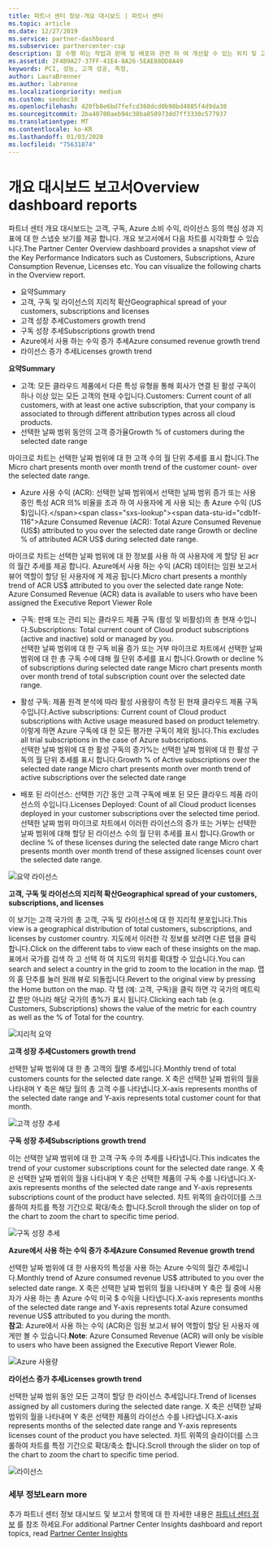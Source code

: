 ```yaml
---
title: 파트너 센터 정보-개요 대시보드 | 파트너 센터
ms.topic: article
ms.date: 12/27/2019
ms.service: partner-dashboard
ms.subservice: partnercenter-csp
description: 잘 수행 하는 작업과 판매 및 배포와 관련 하 여 개선할 수 있는 위치 및 고객 개발을 참조 하세요.
ms.assetid: 2F4B9A27-37FF-41E4-8A26-5EAE88DD8A49
keywords: PCI, 성능, 고객 성공, 측정,
author: LauraBrenner
ms.author: labrenne
ms.localizationpriority: medium
ms.custom: seodec18
ms.openlocfilehash: 420fb8e6bd7fefcd360dcd0b98bd4885f4d9da38
ms.sourcegitcommit: 2ba40700aeb94c38ba850973dd7ff3330c577937
ms.translationtype: MT
ms.contentlocale: ko-KR
ms.lasthandoff: 01/03/2020
ms.locfileid: "75631874"
---
```

# <a name="overview-dashboard-reports"></a><span data-ttu-id="cdb1f-104">개요 대시보드 보고서</span><span class="sxs-lookup"><span data-stu-id="cdb1f-104">Overview dashboard reports</span></span> 
 
<span data-ttu-id="cdb1f-105">파트너 센터 개요 대시보드는 고객, 구독, Azure 소비 수익, 라이선스 등의 핵심 성과 지표에 대 한 스냅숏 보기를 제공 합니다. 개요 보고서에서 다음 차트를 시각화할 수 있습니다.</span><span class="sxs-lookup"><span data-stu-id="cdb1f-105">The Partner Center Overview dashboard provides a snapshot view of the Key Performance Indicators such as Customers, Subscriptions, Azure Consumption Revenue, Licenses etc. You can visualize the following charts in the Overview report.</span></span> 

- <span data-ttu-id="cdb1f-106">요약</span><span class="sxs-lookup"><span data-stu-id="cdb1f-106">Summary</span></span>  
- <span data-ttu-id="cdb1f-107">고객, 구독 및 라이선스의 지리적 확산</span><span class="sxs-lookup"><span data-stu-id="cdb1f-107">Geographical spread of your customers, subscriptions and licenses</span></span>  
- <span data-ttu-id="cdb1f-108">고객 성장 추세</span><span class="sxs-lookup"><span data-stu-id="cdb1f-108">Customers growth trend</span></span> 
- <span data-ttu-id="cdb1f-109">구독 성장 추세</span><span class="sxs-lookup"><span data-stu-id="cdb1f-109">Subscriptions growth trend</span></span> 
- <span data-ttu-id="cdb1f-110">Azure에서 사용 하는 수익 증가 추세</span><span class="sxs-lookup"><span data-stu-id="cdb1f-110">Azure consumed revenue growth trend</span></span> 
- <span data-ttu-id="cdb1f-111">라이선스 증가 추세</span><span class="sxs-lookup"><span data-stu-id="cdb1f-111">Licenses growth trend</span></span> 

<span data-ttu-id="cdb1f-112">**요약**</span><span class="sxs-lookup"><span data-stu-id="cdb1f-112">**Summary**</span></span>

- <span data-ttu-id="cdb1f-113">고객: 모든 클라우드 제품에서 다른 특성 유형을 통해 회사가 연결 된 활성 구독이 하나 이상 있는 모든 고객의 현재 수입니다.</span><span class="sxs-lookup"><span data-stu-id="cdb1f-113">Customers: Current count of all customers, with at least one active subscription, that your company is associated to through different attribution types across all cloud products.</span></span> 
- <span data-ttu-id="cdb1f-114">선택한 날짜 범위 동안의 고객 증가율</span><span class="sxs-lookup"><span data-stu-id="cdb1f-114">Growth % of customers during the selected date range</span></span> 

<span data-ttu-id="cdb1f-115">마이크로 차트는 선택한 날짜 범위에 대 한 고객 수의 월 단위 추세를 표시 합니다.</span><span class="sxs-lookup"><span data-stu-id="cdb1f-115">The Micro chart presents month over month trend of the customer count-  over the selected date range.</span></span> 

 
- <span data-ttu-id="cdb1f-116">Azure 사용 수익 (ACR): 선택한 날짜 범위에서 선택한 날짜 범위 증가 또는 사용 중인 특성 ACR 의% 비율을 초과 하 여 사용자에 게 사용 되는 총 Azure 수익 (US $)입니다.</span><span class="sxs-lookup"><span data-stu-id="cdb1f-116">Azure Consumed Revenue (ACR): Total Azure Consumed Revenue (US$) attributed to you over the selected date range Growth or decline % of attributed ACR US$ during selected date range.</span></span>

<span data-ttu-id="cdb1f-117">마이크로 차트는 선택한 날짜 범위에 대 한 정보를 사용 하 여 사용자에 게 할당 된 acr의 월간 추세를 제공 합니다. Azure에서 사용 하는 수익 (ACR) 데이터는 임원 보고서 뷰어 역할이 할당 된 사용자에 게 제공 됩니다.</span><span class="sxs-lookup"><span data-stu-id="cdb1f-117">Micro chart presents a monthly trend of ACR US$ attributed to you over the selected date range Note: Azure Consumed Revenue (ACR) data is available to users who have been assigned the Executive Report Viewer Role</span></span> 
 
- <span data-ttu-id="cdb1f-118">구독: 판매 또는 관리 되는 클라우드 제품 구독 (활성 및 비활성)의 총 현재 수입니다.</span><span class="sxs-lookup"><span data-stu-id="cdb1f-118">Subscriptions: Total current count of Cloud product subscriptions (active and inactive) sold or managed by you.</span></span>  
<span data-ttu-id="cdb1f-119">선택한 날짜 범위에 대 한 구독 비율 증가 또는 거부 마이크로 차트에서 선택한 날짜 범위에 대 한 총 구독 수에 대해 월 단위 추세를 표시 합니다.</span><span class="sxs-lookup"><span data-stu-id="cdb1f-119">Growth or decline % of subscriptions during selected date range Micro chart presents month over month trend of total subscription count over the selected date range.</span></span> 
 
- <span data-ttu-id="cdb1f-120">활성 구독: 제품 원격 분석에 따라 활성 사용량이 측정 된 현재 클라우드 제품 구독 수입니다.</span><span class="sxs-lookup"><span data-stu-id="cdb1f-120">Active subscriptions: Current count of Cloud product subscriptions with Active usage measured based on product telemetry.</span></span> <span data-ttu-id="cdb1f-121">이렇게 하면 Azure 구독에 대 한 모든 평가판 구독이 제외 됩니다.</span><span class="sxs-lookup"><span data-stu-id="cdb1f-121">This excludes all trial subscriptions in the case of Azure subscriptions.</span></span>  
<span data-ttu-id="cdb1f-122">선택한 날짜 범위에 대 한 활성 구독의 증가%는 선택한 날짜 범위에 대 한 활성 구독의 월 단위 추세를 표시 합니다.</span><span class="sxs-lookup"><span data-stu-id="cdb1f-122">Growth % of Active subscriptions over the selected date range Micro chart presents month over month trend of active subscriptions over the selected date range</span></span> 
 
- <span data-ttu-id="cdb1f-123">배포 된 라이선스: 선택한 기간 동안 고객 구독에 배포 된 모든 클라우드 제품 라이선스의 수입니다.</span><span class="sxs-lookup"><span data-stu-id="cdb1f-123">Licenses Deployed: Count of all Cloud product licenses deployed in your customer subscriptions over the selected time period.</span></span>  
<span data-ttu-id="cdb1f-124">선택한 날짜 범위 마이크로 차트에서 이러한 라이선스의 증가 또는 거부는 선택한 날짜 범위에 대해 할당 된 라이선스 수의 월 단위 추세를 표시 합니다.</span><span class="sxs-lookup"><span data-stu-id="cdb1f-124">Growth or decline % of these licenses during the selected date range Micro chart presents month over month trend of these assigned licenses count over the selected date range.</span></span>

![요약 라이선스](images/pci/summary.png)

<span data-ttu-id="cdb1f-126">**고객, 구독 및 라이선스의 지리적 확산**</span><span class="sxs-lookup"><span data-stu-id="cdb1f-126">**Geographical spread of your customers, subscriptions, and licenses**</span></span> 

<span data-ttu-id="cdb1f-127">이 보기는 고객 국가의 총 고객, 구독 및 라이선스에 대 한 지리적 분포입니다.</span><span class="sxs-lookup"><span data-stu-id="cdb1f-127">This view is a geographical distribution of total customers, subscriptions, and licenses by customer country.</span></span> <span data-ttu-id="cdb1f-128">지도에서 이러한 각 정보를 보려면 다른 탭을 클릭 합니다.</span><span class="sxs-lookup"><span data-stu-id="cdb1f-128">Click on the different tabs to view each of these insights on the map.</span></span> <span data-ttu-id="cdb1f-129">표에서 국가를 검색 하 고 선택 하 여 지도의 위치를 확대할 수 있습니다.</span><span class="sxs-lookup"><span data-stu-id="cdb1f-129">You can search and select a country in the grid to zoom to the location in the map.</span></span> <span data-ttu-id="cdb1f-130">맵의 홈 단추를 눌러 원래 뷰로 되돌립니다.</span><span class="sxs-lookup"><span data-stu-id="cdb1f-130">Revert to the original view by pressing the Home button on the map.</span></span> <span data-ttu-id="cdb1f-131">각 탭 (예: 고객, 구독)을 클릭 하면 각 국가의 메트릭 값 뿐만 아니라 해당 국가의 총%가 표시 됩니다.</span><span class="sxs-lookup"><span data-stu-id="cdb1f-131">Clicking each tab (e.g. Customers, Subscriptions) shows the value of the metric for each country as well as the % of Total for the country.</span></span>  

![지리적 요약](images/pci/geosummary.png)

<span data-ttu-id="cdb1f-133">**고객 성장 추세**</span><span class="sxs-lookup"><span data-stu-id="cdb1f-133">**Customers growth trend**</span></span>

<span data-ttu-id="cdb1f-134">선택한 날짜 범위에 대 한 총 고객의 월별 추세입니다.</span><span class="sxs-lookup"><span data-stu-id="cdb1f-134">Monthly trend of total customers counts for the selected date range.</span></span> <span data-ttu-id="cdb1f-135">X 축은 선택한 날짜 범위의 월을 나타내며 Y 축은 해당 월의 총 고객 수를 나타냅니다.</span><span class="sxs-lookup"><span data-stu-id="cdb1f-135">X-axis represents months of the selected date range and Y-axis represents total customer count for that month.</span></span> 

![고객 성장 추세](images/pci/customergrowth.png)

<span data-ttu-id="cdb1f-137">**구독 성장 추세**</span><span class="sxs-lookup"><span data-stu-id="cdb1f-137">**Subscriptions growth trend**</span></span>

<span data-ttu-id="cdb1f-138">이는 선택한 날짜 범위에 대 한 고객 구독 수의 추세를 나타냅니다.</span><span class="sxs-lookup"><span data-stu-id="cdb1f-138">This indicates the trend of your customer subscriptions count for the selected date range.</span></span> <span data-ttu-id="cdb1f-139">X 축은 선택한 날짜 범위의 월을 나타내며 Y 축은 선택한 제품의 구독 수를 나타냅니다.</span><span class="sxs-lookup"><span data-stu-id="cdb1f-139">X-axis represents months of the selected date range and Y-axis represents subscriptions count of the product have selected.</span></span> <span data-ttu-id="cdb1f-140">차트 위쪽의 슬라이더를 스크롤하여 차트를 특정 기간으로 확대/축소 합니다.</span><span class="sxs-lookup"><span data-stu-id="cdb1f-140">Scroll through the slider on top of the chart to zoom the chart to specific time period.</span></span> 

![구독 성장 추세](images/pci/subscriptiongrowth.png)

<span data-ttu-id="cdb1f-142">**Azure에서 사용 하는 수익 증가 추세**</span><span class="sxs-lookup"><span data-stu-id="cdb1f-142">**Azure Consumed Revenue growth trend**</span></span>

<span data-ttu-id="cdb1f-143">선택한 날짜 범위에 대 한 사용자의 특성을 사용 하는 Azure 수익의 월간 추세입니다.</span><span class="sxs-lookup"><span data-stu-id="cdb1f-143">Monthly trend of Azure consumed revenue US$ attributed to you over the selected date range.</span></span> <span data-ttu-id="cdb1f-144">X 축은 선택한 날짜 범위의 월을 나타내며 Y 축은 월 중에 사용자가 사용 하는 총 Azure 수익 미국 $ 수익을 나타냅니다.</span><span class="sxs-lookup"><span data-stu-id="cdb1f-144">X-axis represents months of the selected date range and Y-axis represents total Azure consumed revenue US$ attributed to you during the month.</span></span>   
<span data-ttu-id="cdb1f-145">**참고**: Azure에서 사용 하는 수익 (ACR)은 임원 보고서 뷰어 역할이 할당 된 사용자 에게만 볼 수 있습니다.</span><span class="sxs-lookup"><span data-stu-id="cdb1f-145">**Note**: Azure Consumed Revenue (ACR) will only be visible to users who have been assigned the Executive Report Viewer Role.</span></span> 

![Azure 사용량](images/pci/azureconsumed.png)

<span data-ttu-id="cdb1f-147">**라이선스 증가 추세**</span><span class="sxs-lookup"><span data-stu-id="cdb1f-147">**Licenses growth trend**</span></span>
 
<span data-ttu-id="cdb1f-148">선택한 날짜 범위 동안 모든 고객이 할당 한 라이선스 추세입니다.</span><span class="sxs-lookup"><span data-stu-id="cdb1f-148">Trend of licenses assigned by all customers during the selected date range.</span></span> <span data-ttu-id="cdb1f-149">X 축은 선택한 날짜 범위의 월을 나타내며 Y 축은 선택한 제품의 라이선스 수를 나타냅니다.</span><span class="sxs-lookup"><span data-stu-id="cdb1f-149">X-axis represents months of the selected date range and Y-axis represents licenses count of the product you have selected.</span></span> <span data-ttu-id="cdb1f-150">차트 위쪽의 슬라이더를 스크롤하여 차트를 특정 기간으로 확대/축소 합니다.</span><span class="sxs-lookup"><span data-stu-id="cdb1f-150">Scroll through the slider on top of the chart to zoom the chart to specific time period.</span></span>  

![라이선스](images/pci/licensesgrowth.png)

### <a name="learn-more"></a><span data-ttu-id="cdb1f-152">세부 정보</span><span class="sxs-lookup"><span data-stu-id="cdb1f-152">Learn more</span></span>

<span data-ttu-id="cdb1f-153">추가 파트너 센터 정보 대시보드 및 보고서 항목에 대 한 자세한 내용은 [파트너 센터 정보](partner-center-insights.md) 를 참조 하세요.</span><span class="sxs-lookup"><span data-stu-id="cdb1f-153">For additional Partner Center Insights dashboard and report topics, read [Partner Center Insights](partner-center-insights.md)</span></span>